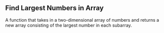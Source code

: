 ## Find Largest Numbers in Array

A function that takes in a two-dimensional array of numbers and returns a new array consisting of the largest number in each subarray.
